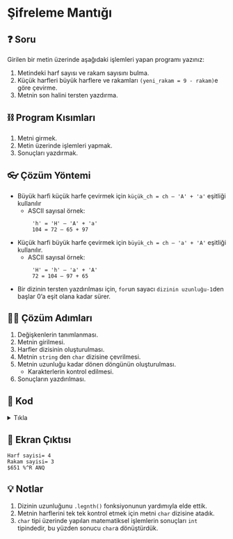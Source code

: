 # Şifreleme Mantığı

## ❓ Soru
Girilen bir metin üzerinde aşağıdaki işlemleri yapan programı yazınız:
1. Metindeki harf sayısı ve rakam sayısını bulma.
2. Küçük harfleri büyük harflere ve rakamları `(yeni_rakam = 9 - rakam)`e göre çevirme.
3. Metnin son halini tersten yazdırma.

## ⛓ Program Kısımları
1. Metni girmek.
2. Metin üzerinde işlemleri yapmak.
3. Sonuçları yazdırmak.

## 👓 Çözüm Yöntemi 
- Büyük harfi küçük harfe çevirmek için `küçük_ch = ch – 'A' + 'a'` eşitliği kullanılır
  - ASCII sayısal örnek:
``` 
        'h' = 'H' – 'A' + 'a'
        104 = 72 – 65 + 97
```   

- Küçük harfi büyük harfe çevirmek için `büyük_ch = ch – 'a' + 'A'` eşitliği kullanılır.
  - ASCII sayısal örnek:
``` 
        'H' = 'h' – 'a' + 'A'
        72 = 104 – 97 + 65
```   
- Bir dizinin tersten yazdırılması için, `for`un sayacı `dizinin uzunluğu-1`den başlar 0’a eşit olana kadar sürer.

## 👩‍🔧 Çözüm Adımları
1. Değişkenlerin tanımlanması.
2. Metnin girilmesi.
3. Harfler dizisinin oluşturulması.
4. Metnin `string` den `char` dizisine çevrilmesi.
5. Metnin uzunluğu kadar dönen döngünün oluşturulması.
   - Karakterlerin kontrol edilmesi.
6. Sonuçların yazdırılması.

## 🤖 Kod
<details>
<summary>Tıkla</summary>


```java
import java.util.*;
public class Sifreleme {
 public static void main(String arg[]) {
  public static void main(String arg[]) {
   Scanner input = new Scanner(System.in);
   int i, harf_sayi = 0, rakam_sayi = 0; // 1. Adım
   String metin;
   metin = input.nextLine(); // 2. Adım
   char harfler[] = new char[metin.length()]; // 3. Adım
   harfler = metin.toCharArray(); // 4. Adım
   for (i = 0; i < metin.length(); i++) { // 5. Adım
    if (harfler[i] >= 'a' && harfler[i] <= 'z') { // 5. Adım (a)
     harfler[i] = (char)(harfler[i] - 'a' + 'A');
     harf_sayi++;
    } else
    if (harfler[i] >= 'A' && harfler[i] <= 'Z')
     harf_sayi++;
    else if (harfler[i] >= '0' && harfler[i] <= '9') {
     harfler[i] = (char)('9' - harfler[i] + '0');
     rakam_sayi++;
    }
   }
   System.out.println("Harf sayisi= " + harf_sayi); // 6. Adım
   System.out.println("Rakam sayisi= " + rakam_sayi);
   System.out.print(harfler[i]);
  }
 }
```
</details>


## 🎉 Ekran Çıktısı

```
Harf sayisi= 4
Rakam sayisi= 3
$651 %^R ANQ
```

## 💡 Notlar 
1. Dizinin uzunluğunu `.legnth()` fonksiyonunun yardımıyla elde ettik.
2. Metnin harflerini tek tek kontrol etmek için metni `char` dizisine atadık.
3. `char` tipi üzerinde yapılan matematiksel işlemlerin sonuçları `int` tipindedir, bu yüzden sonucu `char`a dönüştürdük.